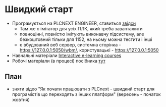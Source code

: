 # Швидкий старт



- Програмується на PLCNEXT ENGINEER, ставиться [звідси](https://www.phoenixcontact.com/uk-ua/produkcija/prylozhenye-dlya-prohrammyrovanyya-plcnext-engineer-1046008) 
  - Там же є імітатор для усіх ПЛК, який треба завантажити
  - повноцінні, повністю імітують виконавчу підсистему, але безкоштовний тільки для 1152, на ньому можна тестити і інші
  - є вбудований веб сервер, системна сторінка - https://127.0.0.1:5050/wbm/, користувацькі -  https://127.0.0.1:5050
- Навчальні матеріали [Interactive e-learning courses](https://www.plcnext-community.net/learning/#elearning)
- Робочі матеріали (в процесі) посібника [тут](book/README.md)

## План

- зняти відео "Як почати працювати з PLCnext - швидкий старт для програмістів що переходять з інших платформ" (вересень - початок жовтня)

